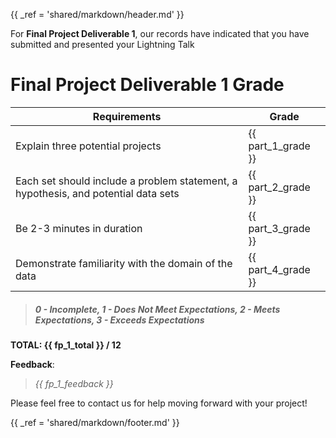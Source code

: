 {{ _ref = 'shared/markdown/header.md' }}

For **Final Project Deliverable 1**, our records have indicated that you have submitted and presented your Lightning Talk

# Final Project Deliverable 1 Grade

| Requirements | Grade |
|---|---|
| Explain three potential projects | {{ part_1_grade }} | 
| Each set should include a problem statement, a hypothesis, and potential data sets | {{ part_2_grade }}| 
| Be 2-3 minutes in duration | {{ part_3_grade }} | 
| Demonstrate familiarity with the domain of the data | {{ part_4_grade }}|

>##### *0 - Incomplete, 1 - Does Not Meet Expectations, 2 - Meets Expectations, 3 - Exceeds Expectations*

**TOTAL: {{ fp_1_total }} / 12**

**Feedback**:  
> *{{ fp_1_feedback }}*

Please feel free to contact us for help moving forward with your project!

{{ _ref = 'shared/markdown/footer.md' }}

